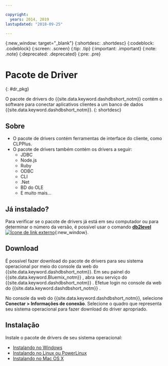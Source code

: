 ```yaml
---

copyright:
  years: 2014, 2019
lastupdated: "2018-09-25"

---
```


<!-- Attribute definitions --> 
{:new_window: target="_blank"}
{:shortdesc: .shortdesc}
{:codeblock: .codeblock}
{:screen: .screen}
{:tip: .tip}
{:important: .important}
{:note: .note}
{:deprecated: .deprecated}
{:pre: .pre}

# Pacote de Driver
{: #dr_pkg}

O pacote de drivers do {{site.data.keyword.dashdbshort_notm}} contém o software para conectar aplicativos clientes a um banco de dados {{site.data.keyword.dashdbshort_notm}}. 
{: shortdesc}

## Sobre

- O pacote de drivers contém ferramentas de interface do cliente, como CLPPlus.
- O pacote de drivers também contém os drivers a seguir: 
  - JDBC
  - Node.js
  - Ruby
  - ODBC
  - CLI
  - .Net
  - BD do OLE
  - E muito mais...

## Já instalado?

Para verificar se o pacote de drivers já está em seu computador ou para determinar o número da versão, é possível usar o comando [**db2level** ![Ícone de link externo](../../../icons/launch-glyph.svg "Ícone de link externo")](https://www.ibm.com/support/knowledgecenter/SS6NHC/com.ibm.swg.im.dashdb.admin.cmd.doc/doc/r0009195.html){:new_window}.

## Download

É possível fazer download do pacote de drivers para seu sistema operacional por meio do console da web do {{site.data.keyword.dashdbshort_notm}}. Em seu painel do  {{site.data.keyword.Bluemix_notm}} , abra seu serviço do  {{site.data.keyword.dashdbshort_notm}} . Efetue login no console da web do  {{site.data.keyword.dashdbshort_notm}} .

No console da web do {{site.data.keyword.dashdbshort_notm}}, selecione **Conectar > Informações de conexão**. Selecione o quadro que representa seu sistema operacional para fazer download do driver apropriado.

## Instalação

Instale o pacote de drivers de seu sistema operacional:
- [ Instalando no Windows ](install_win.html)
- [ Instalando no Linux ou PowerLinux ](install_linux.html)
- [ Instalando no Mac OS X ](install_mac.html)

<!-- ## Configuring

To connect local applications or client tools to your {{site.data.keyword.dashdbshort_notm}} database, [configure your environment for your Db2 database](driver_pkg_cfg.html). -->


